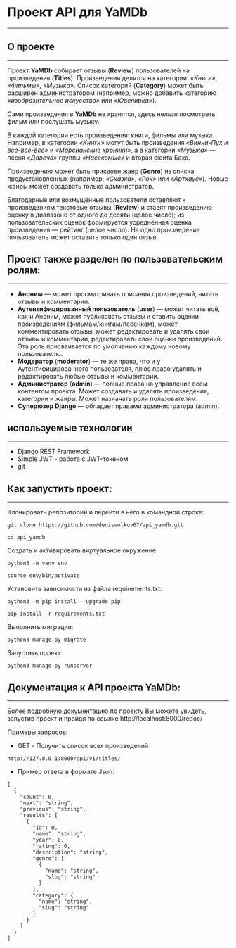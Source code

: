 # Проект API для YaMDb
____

## О проекте
____

Проект **YaMDb** собирает отзывы (**Review**) пользователей на произведения (**Titles**). Произведения делятся на категории: *«Книги»*, *«Фильмы»*, *«Музыка»*. Список категорий (**Category**) может быть расширен администратором (например, можно добавить категорию *«изобразительное искусство»* или *«Ювелирка»*).

Сами произведения в **YaMDb** не хранятся, здесь нельзя посмотреть фильм или послушать музыку.

В каждой категории есть произведения: книги, фильмы или музыка. Например, в категории *«Книги»* могут быть произведения *«Винни-Пух и все-все-все»* и *«Марсианские хроники»*, а в категории *«Музыка»* — песня *«Давеча»* группы *«Насекомые»* и вторая сюита Баха.

Произведению может быть присвоен жанр (**Genre**) из списка предустановленных (например, *«Сказка»*, *«Рок»* или *«Артхаус»*). Новые жанры может создавать только администратор.

Благодарные или возмущённые пользователи оставляют к произведениям текстовые отзывы (**Review**) и ставят произведению оценку в диапазоне от одного до десяти (целое число); из пользовательских оценок формируется усреднённая оценка произведения — рейтинг (целое число). На одно произведение пользователь может оставить только один отзыв.

## Проект также разделен по пользовательским ролям:
____

* **Аноним** — может просматривать описания произведений, читать отзывы и комментарии.
* **Аутентифицированный пользователь** (**user**) — может читать всё, как и Аноним, может публиковать отзывы и ставить оценки произведениям (фильмам/книгам/песенкам), может комментировать отзывы; может редактировать и удалять свои отзывы и комментарии, редактировать свои оценки произведений. Эта роль присваивается по умолчанию каждому новому пользователю.
* **Модератор** (**moderator**) — те же права, что и у Аутентифицированного пользователя, плюс право удалять и редактировать любые отзывы и комментарии.
* **Администратор** (**admin**) — полные права на управление всем контентом проекта. Может создавать и удалять произведения, категории и жанры. Может назначать роли пользователям.
* **Суперюзер Django** — обладает правами администратора (admin).

## используемые технологии
____

* Django REST Framework
* Simple JWT - работа с JWT-токеном
* git

## Как запустить проект:
____

Клонировать репозиторий и перейти в него в командной строке:

```
git clone https://github.com/denisvolkov67/api_yamdb.git
```

```
cd api_yamdb
```

Cоздать и активировать виртуальное окружение:

```
python3 -m venv env
```

```
source env/bin/activate
```

Установить зависимости из файла requirements.txt:

```
python3 -m pip install --upgrade pip
```

```
pip install -r requirements.txt
```

Выполнить миграции:

```
python3 manage.py migrate
```

Запустить проект:

```
python3 manage.py runserver
```

## Документация к API проекта YaMDb:
____

Более подробную документацию по проекту Вы можете увидеть, запустив проект и пройдя по ссылке http://localhost:8000/redoc/

Примеры запросов:

* GET - Получить список всех произведений

```
http://127.0.0.1:8000/api/v1/titles/
```

* Пример ответа в формате Json:

```
[
  {
    "count": 0,
    "next": "string",
    "previous": "string",
    "results": [
      {
        "id": 0,
        "name": "string",
        "year": 0,
        "rating": 0,
        "description": "string",
        "genre": [
          {
            "name": "string",
            "slug": "string"
          }
        ],
        "category": {
          "name": "string",
          "slug": "string"
        }
      }
    ]
  }
]
```